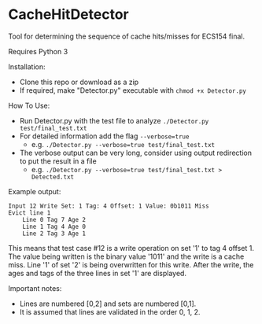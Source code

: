 # CacheHitDetector
Tool for determining the sequence of cache hits/misses for ECS154 final.

Requires Python 3

Installation:
* Clone this repo or download as a zip
* If required, make "Detector.py" executable with `chmod +x Detector.py`


How To Use:
* Run Detector.py with the test file to analyze `./Detector.py test/final_test.txt`
* For detailed information add the flag `--verbose=true`
  * e.g. `./Detector.py --verbose=true test/final_test.txt`
* The verbose output can be very long, consider using output redirection to put the result in a file
  * e.g. `./Detector.py --verbose=true test/final_test.txt > Detected.txt`

Example output:

```
Input 12 Write Set: 1 Tag: 4 Offset: 1 Value: 0b1011 Miss
Evict line 1
	Line 0 Tag 7 Age 2
	Line 1 Tag 4 Age 0
	Line 2 Tag 3 Age 1
```

This means that test case #12 is a write operation on set '1' to tag 4 offset 1. 
The value being written is the binary value '1011' and the write is a cache miss.
Line '1' of set '2' is being overwritten for this write.
After the write, the ages and tags of the three lines in set '1' are displayed.

Important notes: 
* Lines are numbered [0,2] and sets are numbered [0,1].
* It is assumed that lines are validated in the order 0, 1, 2.
